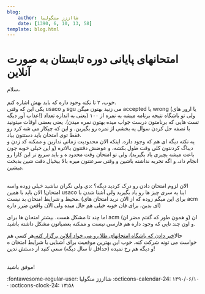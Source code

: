 ```yaml
---
blog:
    author: شااززز منگولیا
    date: [1390, 6, 10, 13, 58]
template: blog.html
---
```

# امتحانهای پایانی دوره تابستان به صورت آنلاین

<div class="cnt">
سلام،<br/><br/>خوب، ۲ تا نکته وجود داره که باید بهش اشاره کنم.<br/>یکی این که وقتی usaco و sgu می زنید بهتون میگن accepted یا wrong (یا ارور های عذاب آور دیگه!) ولی تو باشگاه نتیجه برنامه میشه یه نمره از ۱۰۰ (یعنی به اندازه تعداد تست هایی که برنامتون درست جواب میده بهتون نمره میدن). یعنی بعضی اوقات میتونید با نصفه حل کردن سوال یه بخشی از نمره رو بگیرین. و این که چیکار می شه کرد رو فقط توی امتحان باید دستتون بیاد.<br/>یه نکته دیگه ای هم که وجود داره. اینکه الان محدودیت زمانی ندارین و ممکنه کد زدن و دیباگ کردنتون کلی وقت طول بکشه، و عوضش دقتتون بالاتره (و این خیلی خوبه چون باعث میشه یچیزی یاد بگیرید). ولی تو امتحان وقت محدود ه و باید سریع تر این کارا رو انجام داد، و اگه تجربه نداشته باشین و وقتی سرعتتون میره بالا بیخیال دقت شین بدبخت میشین.<br/><br/><p>الان لزوم امتحان دادن رو درک کردید دیگه؟‌ :دی ولی نگران نباشید خیلی زوده واسه امتحان! الان باید با همین usaco اینا یه سری چیز ها رو یاد بگیرید ولی آشنا شدن با محیط و شرایط امتحان بد نیست. (برای این میگم زوده که از الان نرید امتحان های acm ای بدین، برای فان خوبه خیلی هم حال میده ولی الآن واقعن ضرر داره)</p>
<p>اما چند تا مشکل هست. بیشتر امتحان ها برای acm ان (و همون طور که گفتم مضر ان) و اون چند تایی که وجود داره هم فارسی نیست و ممکنه بعضیاتون مشکل داشته باشید.</p>
<p>حالا<a href="http://www.inoi.ir/1390/06/01/%D8%A7%D9%85%D8%AA%D8%AD%D8%A7%D9%86%D9%87%D8%A7%DB%8C-%D9%BE%D8%A7%DB%8C%D8%A7%D9%86%DB%8C-%D8%AF%D9%88%D8%B1%D9%87-%D8%AA%D8%A7%D8%A8%D8%B3%D8%AA%D8%A7%D9%86-%D8%A8%D9%87-%D8%B5%D9%88%D8%B1%D8%AA/">خبر دادن که باشگاه امتحانهای طلا رو می خواد آنلاین برگزار کنه،</a>هر کسی هم خواست می تونه شرکت کنه. خوب این بهترین موقعیت برای آشنایی با شرایط امتحان ه و دیگه هم رخ نمیده (حداقل تا سال دیگه) سعی کنید از دستش ندین!</p>
<br/>موفق باشید!<br/><p></p>
</div>

<div class="blog-info" markdown>
<span class="blog-author">
:fontawesome-regular-user: شااززز منگولیا
</span>
<span class="blog-date">
:octicons-calendar-24: ۱۳۹۰/۰۶/۱۰ · :octicons-clock-24: ۱۳:۵۸
</span>
</div>

